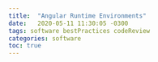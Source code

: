 ```yaml
---
title:  "Angular Runtime Environments"
date:   2020-05-11 11:30:05 -0300
tags: software bestPractices codeReview
categories: software
toc: true
---
```

